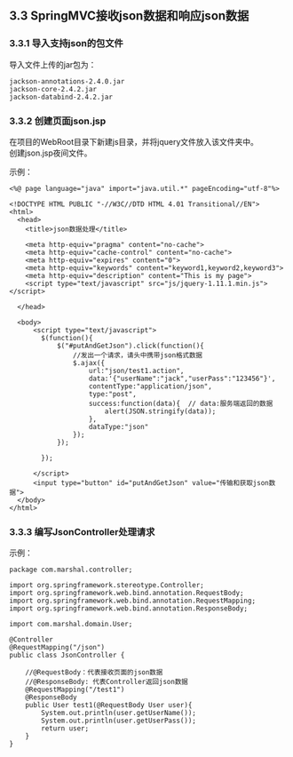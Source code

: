 ## 3.3 SpringMVC接收json数据和响应json数据

### 3.3.1 导入支持json的包文件

导入文件上传的jar包为：  

    jackson-annotations-2.4.0.jar
    jackson-core-2.4.2.jar
    jackson-databind-2.4.2.jar

### 3.3.2 创建页面json.jsp

在项目的WebRoot目录下新建js目录，并将jquery文件放入该文件夹中。  
创建json.jsp夜间文件。  

示例：  

	<%@ page language="java" import="java.util.*" pageEncoding="utf-8"%>
	
	<!DOCTYPE HTML PUBLIC "-//W3C//DTD HTML 4.01 Transitional//EN">
	<html>
	  <head>
	    <title>json数据处理</title>
	    
		<meta http-equiv="pragma" content="no-cache">
		<meta http-equiv="cache-control" content="no-cache">
		<meta http-equiv="expires" content="0">    
		<meta http-equiv="keywords" content="keyword1,keyword2,keyword3">
		<meta http-equiv="description" content="This is my page">
		<script type="text/javascript" src="js/jquery-1.11.1.min.js"></script>
	
	  </head>
	  
	  <body>
	      <script type="text/javascript">
	      	$(function(){
	      		$("#putAndGetJson").click(function(){
	      			//发出一个请求，请头中携带json格式数据
	      			$.ajax({
	      				url:"json/test1.action",
	      				data:'{"userName":"jack","userPass":"123456"}',
	      				contentType:"application/json",
	      				type:"post",
	      				success:function(data){  // data:服务端返回的数据
	      					alert(JSON.stringify(data));	
	      				},
	      				dataType:"json"
	      			});
	      		});
	      		
	      	});
	      
	      </script>
	      <input type="button" id="putAndGetJson" value="传输和获取json数据">
	  </body>
	</html>

### 3.3.3 编写JsonController处理请求

示例：  

	package com.marshal.controller;
	
	import org.springframework.stereotype.Controller;
	import org.springframework.web.bind.annotation.RequestBody;
	import org.springframework.web.bind.annotation.RequestMapping;
	import org.springframework.web.bind.annotation.ResponseBody;
	
	import com.marshal.domain.User;
	
	@Controller
	@RequestMapping("/json")
	public class JsonController {
	
		//@RequestBody：代表接收页面的json数据
		//@ResponseBody: 代表Controller返回json数据
		@RequestMapping("/test1")
		@ResponseBody
		public User test1(@RequestBody User user){
			System.out.println(user.getUserName());
			System.out.println(user.getUserPass());
			return user;
		}
	}
